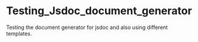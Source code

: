 # Testing_Jsdoc_document_generator
Testing the document generator for jsdoc and also using different templates.
